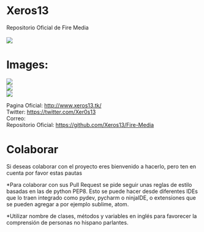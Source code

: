 # Xeros13
Repositorio Oficial de Fire Media
<br>
<br>
![](https://github.com/Xeros13/Fire-Media/blob/master/icon.png)






# **Images:**
![](http://www.xeros13.tk/images/screen1.jpg)
<br>
![](http://www.xeros13.tk/images/screen2.jpg)
<br>
![](http://www.xeros13.tk/images/screen3.jpg)

Pagina Oficial: http://www.xeros13.tk/ <br>
Twitter: https://twitter.com/Xer0s13 <br>
Correo: <br>
Repositorio Oficial: https://github.com/Xeros13/Fire-Media

<h1> Colaborar </h1>
Si deseas colaborar con el proyecto eres bienvenido a hacerlo, pero ten en cuenta por favor estas pautas

*Para colaborar con sus Pull Request se pide seguir unas reglas de estilo basadas en las de python PEP8. Esto se puede hacer desde diferentes IDEs que lo traen integrado como pydev, pycharm o ninjaIDE, o extensiones que se pueden agregar a por ejemplo sublime, atom.

*Utilizar nombre de clases, métodos y variables en inglés para favorecer la comprensión de personas no hispano parlantes.
